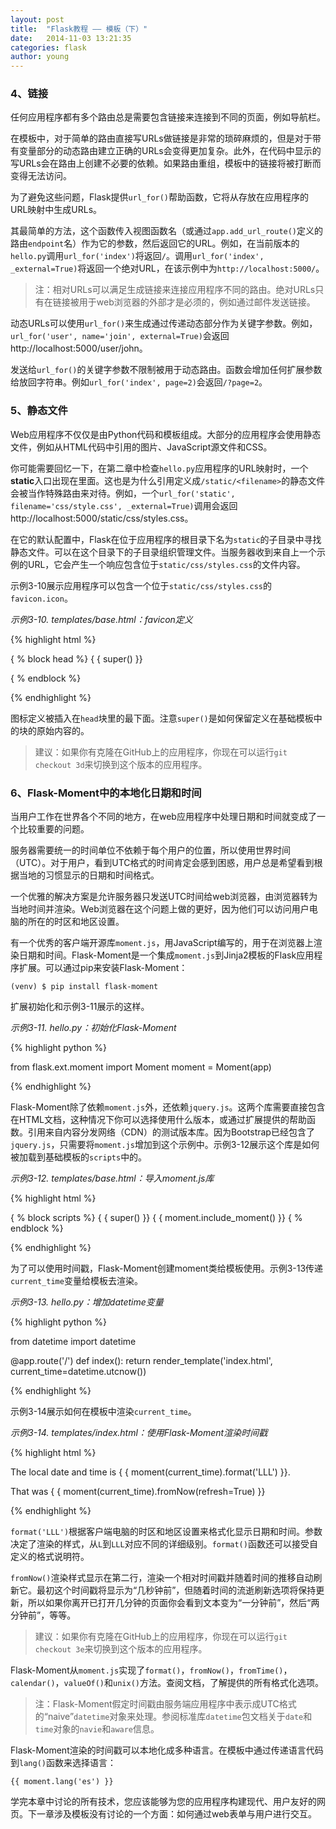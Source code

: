 ```yaml
---
layout: post
title:  "Flask教程 —— 模板（下）"
date:   2014-11-03 13:21:35
categories: flask
author: young
---
```


### 4、链接

任何应用程序都有多个路由总是需要包含链接来连接到不同的页面，例如导航栏。

在模板中，对于简单的路由直接写URLs做链接是非常的琐碎麻烦的，但是对于带有变量部分的动态路由建立正确的URLs会变得更加复杂。此外，在代码中显示的写URLs会在路由上创建不必要的依赖。如果路由重组，模板中的链接将被打断而变得无法访问。

为了避免这些问题，Flask提供`url_for()`帮助函数，它将从存放在应用程序的URL映射中生成URLs。

其最简单的方法，这个函数传入视图函数名（或通过`app.add_url_route()`定义的路由`endpoint`名）作为它的参数，然后返回它的URL。例如，在当前版本的`hello.py`调用`url_for('index')`将返回`/`。调用`url_for('index', _external=True)`将返回一个绝对URL，在该示例中为`http://localhost:5000/`。

>注：相对URLs可以满足生成链接来连接应用程序不同的路由。绝对URLs只有在链接被用于web浏览器的外部才是必须的，例如通过邮件发送链接。

动态URLs可以使用`url_for()`来生成通过传递动态部分作为关键字参数。例如，`url_for('user', name='join', external=True)`会返回http://localhost:5000/user/john。

发送给`url_for()`的关键字参数不限制被用于动态路由。函数会增加任何扩展参数给放回字符串。例如`url_for('index', page=2)`会返回`/?page=2`。

### 5、静态文件

Web应用程序不仅仅是由Python代码和模板组成。大部分的应用程序会使用静态文件，例如从HTML代码中引用的图片、JavaScript源文件和CSS。

你可能需要回忆一下，在第二章中检查`hello.py`应用程序的URL映射时，一个**static**入口出现在里面。这也是为什么引用定义成`/static/<filename>`的静态文件会被当作特殊路由来对待。例如，一个`url_for('static', filename='css/style.css', _external=True)`调用会返回http://localhost:5000/static/css/styles.css。

在它的默认配置中，Flask在位于应用程序的根目录下名为`static`的子目录中寻找静态文件。可以在这个目录下的子目录组织管理文件。当服务器收到来自上一个示例的URL，它会产生一个响应包含位于`static/css/styles.css`的文件内容。

示例3-10展示应用程序可以包含一个位于`static/css/styles.css`的`favicon.icon`。

_示例3-10. templates/base.html：favicon定义_

{% highlight html %}

{ % block head %}
{ { super() }}
<link rel="shortcut icon" href="{ { url_for('static', filename = 'favicon.ico') }}"
type="image/x-icon">
<link rel="icon" href="{ { url_for('static', filename = 'favicon.ico') }}"
type="image/x-icon"> { % endblock %}

{% endhighlight %}

图标定义被插入在`head`块里的最下面。注意`super()`是如何保留定义在基础模板中的块的原始内容的。

>建议：如果你有克隆在GitHub上的应用程序，你现在可以运行`git checkout 3d`来切换到这个版本的应用程序。

### 6、Flask-Moment中的本地化日期和时间

当用户工作在世界各个不同的地方，在web应用程序中处理日期和时间就变成了一个比较重要的问题。

服务器需要统一的时间单位不依赖于每个用户的位置，所以使用世界时间（UTC）。对于用户，看到UTC格式的时间肯定会感到困惑，用户总是希望看到根据当地的习惯显示的日期和时间格式。

一个优雅的解决方案是允许服务器只发送UTC时间给web浏览器，由浏览器转为当地时间并渲染。Web浏览器在这个问题上做的更好，因为他们可以访问用户电脑的所在的时区和地区设置。

有一个优秀的客户端开源库`moment.js`，用JavaScript编写的，用于在浏览器上渲染日期和时间。Flask-Moment是一个集成`moment.js`到Jinja2模板的Flask应用程序扩展。可以通过pip来安装Flask-Moment：
    
    (venv) $ pip install flask-moment

扩展初始化和示例3-11展示的这样。

_示例3-11. hello.py：初始化Flask-Moment_

{% highlight python %}

from flask.ext.moment import Moment
moment = Moment(app)

{% endhighlight %}

Flask-Moment除了依赖`moment.js`外，还依赖`jquery.js`。这两个库需要直接包含在HTML文档，这种情况下你可以选择使用什么版本，或通过扩展提供的帮助函数。引用来自内容分发网络（CDN）的测试版本库。因为Bootstrap已经包含了`jquery.js`，只需要将`moment.js`增加到这个示例中。示例3-12展示这个库是如何被加载到基础模板的`scripts`中的。

_示例3-12. templates/base.html：导入moment.js库_

{% highlight html %}

{ % block scripts %}
{ { super() }}
{ { moment.include_moment() }}
{ % endblock %}

{% endhighlight %}

为了可以使用时间戳，Flask-Moment创建moment类给模板使用。示例3-13传递`current_time`变量给模板去渲染。

_示例3-13. hello.py：增加datetime变量_

{% highlight python %}

from datetime import datetime

@app.route('/') 
def index():
    return render_template('index.html', current_time=datetime.utcnow())

{% endhighlight %}

示例3-14展示如何在模板中渲染`current_time`。

_示例3-14. templates/index.html：使用Flask-Moment渲染时间戳_

{% highlight html %}

<p>The local date and time is { { moment(current_time).format('LLL') }}.</p>
<p>That was { { moment(current_time).fromNow(refresh=True) }}</p>

{% endhighlight %}

`format('LLL')`根据客户端电脑的时区和地区设置来格式化显示日期和时间。参数决定了渲染的样式，从`L`到`LLL`对应不同的详细级别。`format()`函数还可以接受自定义的格式说明符。

`fromNow()`渲染样式显示在第二行，渲染一个相对时间戳并随着时间的推移自动刷新它。最初这个时间戳将显示为“几秒钟前”，但随着时间的流逝刷新选项将保持更新，所以如果你离开已打开几分钟的页面你会看到文本变为“一分钟前”，然后“两分钟前”，等等。

>建议：如果你有克隆在GitHub上的应用程序，你现在可以运行`git checkout 3e`来切换到这个版本的应用程序。

Flask-Moment从`moment.js`实现了`format()`，`fromNow()`，`fromTime()`， `calendar()`，`valueOf()`和`unix()`方法。查阅文档，了解提供的所有格式化选项。

>注：Flask-Moment假定时间戳由服务端应用程序中表示成UTC格式的“naive”`datetime`对象来处理。参阅标准库`datetime`包文档关于`date`和`time`对象的`navie`和`aware`信息。

Flask-Moment渲染的时间戳可以本地化成多种语言。在模板中通过传递语言代码到`lang()`函数来选择语言：

    {{ moment.lang('es') }}

学完本章中讨论的所有技术，您应该能够为您的应用程序构建现代、用户友好的网页。下一章涉及模板没有讨论的一个方面：如何通过web表单与用户进行交互。
























